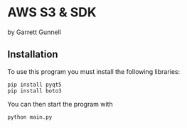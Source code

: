 # AWS S3 & SDK

by Garrett Gunnell

## Installation

To use this program you must install the following libraries:

```
pip install pyqt5
pip install boto3
```

You can then start the program with

```
python main.py
```